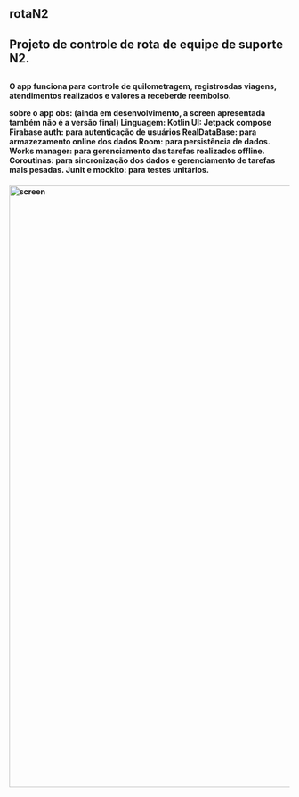 # <h2>rotaN2<h2>

<h2>Projeto de controle de rota de equipe de suporte N2.<h2>

<h4>O app funciona para controle de quilometragem, registrosdas viagens, atendimentos realizados e valores a receberde reembolso.

sobre o app obs: (ainda em desenvolvimento, a screen apresentada também não é a versão final)
Linguagem: Kotlin
UI: Jetpack compose
Firabase auth: para autenticação de usuários
RealDataBase: para armazezamento online dos dados
Room: para persistência de dados.
Works manager: para gerenciamento das tarefas realizados offline.
Coroutinas: para sincronização dos dados e gerenciamento de tarefas mais pesadas.
Junit e mockito: para testes unitários.<h4>

<div>
<img  alt="screen" src="https://github.com/allan-silvestre/rotaN2/assets/55851020/816b8792-a36e-4cb8-a4cd-9b9911ae3f87.jpg" height="1080" width="720">
</div>
